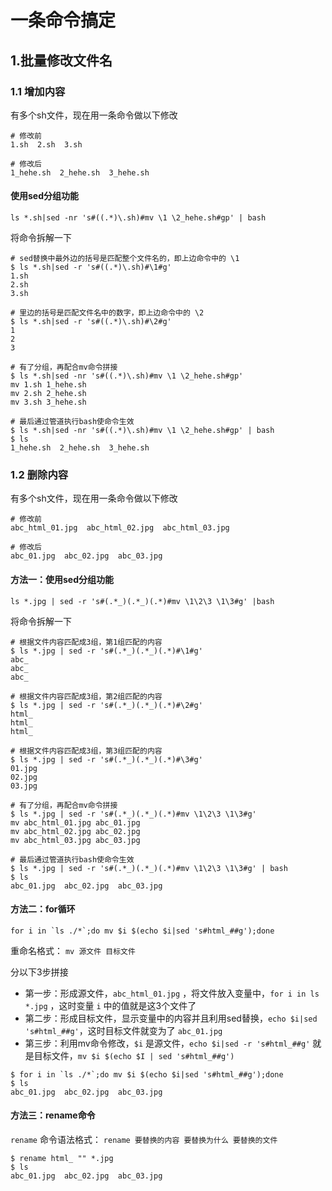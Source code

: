 # 一条命令搞定

## 1.批量修改文件名

### 1.1 增加内容

有多个sh文件，现在用一条命令做以下修改

```shell
# 修改前
1.sh  2.sh  3.sh

# 修改后
1_hehe.sh  2_hehe.sh  3_hehe.sh
```



#### 使用sed分组功能

```shell
ls *.sh|sed -nr 's#((.*)\.sh)#mv \1 \2_hehe.sh#gp' | bash
```



将命令拆解一下

```shell
# sed替换中最外边的括号是匹配整个文件名的，即上边命令中的 \1
$ ls *.sh|sed -r 's#((.*)\.sh)#\1#g'
1.sh
2.sh
3.sh

# 里边的括号是匹配文件名中的数字，即上边命令中的 \2
$ ls *.sh|sed -r 's#((.*)\.sh)#\2#g'
1
2
3

# 有了分组，再配合mv命令拼接
$ ls *.sh|sed -nr 's#((.*)\.sh)#mv \1 \2_hehe.sh#gp'
mv 1.sh 1_hehe.sh
mv 2.sh 2_hehe.sh
mv 3.sh 3_hehe.sh

# 最后通过管道执行bash使命令生效
$ ls *.sh|sed -nr 's#((.*)\.sh)#mv \1 \2_hehe.sh#gp' | bash
$ ls
1_hehe.sh  2_hehe.sh  3_hehe.sh
```





### 1.2 删除内容

有多个sh文件，现在用一条命令做以下修改

```shell
# 修改前
abc_html_01.jpg  abc_html_02.jpg  abc_html_03.jpg

# 修改后
abc_01.jpg  abc_02.jpg  abc_03.jpg
```



#### 方法一：使用sed分组功能

```shell
ls *.jpg | sed -r 's#(.*_)(.*_)(.*)#mv \1\2\3 \1\3#g' |bash
```



将命令拆解一下

```shell
# 根据文件内容匹配成3组，第1组匹配的内容
$ ls *.jpg | sed -r 's#(.*_)(.*_)(.*)#\1#g'
abc_
abc_
abc_

# 根据文件内容匹配成3组，第2组匹配的内容
$ ls *.jpg | sed -r 's#(.*_)(.*_)(.*)#\2#g'
html_
html_
html_

# 根据文件内容匹配成3组，第3组匹配的内容
$ ls *.jpg | sed -r 's#(.*_)(.*_)(.*)#\3#g'
01.jpg
02.jpg
03.jpg

# 有了分组，再配合mv命令拼接
$ ls *.jpg | sed -r 's#(.*_)(.*_)(.*)#mv \1\2\3 \1\3#g'
mv abc_html_01.jpg abc_01.jpg
mv abc_html_02.jpg abc_02.jpg
mv abc_html_03.jpg abc_03.jpg

# 最后通过管道执行bash使命令生效
$ ls *.jpg | sed -r 's#(.*_)(.*_)(.*)#mv \1\2\3 \1\3#g' | bash
$ ls
abc_01.jpg  abc_02.jpg  abc_03.jpg
```





#### 方法二：for循环

```shell
for i in `ls ./*`;do mv $i $(echo $i|sed 's#html_##g');done
```



重命名格式： `mv 源文件 目标文件`

分以下3步拼接

- 第一步：形成源文件，`abc_html_01.jpg` ，将文件放入变量中，`for i in ls *.jpg` ，这时变量 `i` 中的值就是这3个文件了
- 第二步：形成目标文件，显示变量中的内容并且利用sed替换，`echo $i|sed 's#html_##g'`，这时目标文件就变为了 `abc_01.jpg`
- 第三步：利用mv命令修改，`$i` 是源文件，`echo $i|sed -r 's#html_##g'` 就是目标文件，`mv $i $(echo $I | sed 's#html_##g')`



```shell
$ for i in `ls ./*`;do mv $i $(echo $i|sed 's#html_##g');done
$ ls
abc_01.jpg  abc_02.jpg  abc_03.jpg
```



#### 方法三：rename命令

`rename` 命令语法格式： `rename 要替换的内容 要替换为什么 要替换的文件`

```shell
$ rename html_ "" *.jpg
$ ls
abc_01.jpg  abc_02.jpg  abc_03.jpg
```

